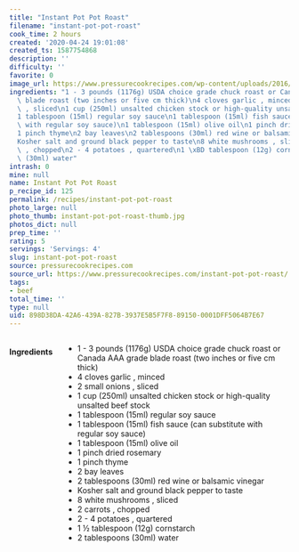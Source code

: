 ```yaml
---
title: "Instant Pot Pot Roast"
filename: "instant-pot-pot-roast"
cook_time: 2 hours
created: '2020-04-24 19:01:08'
created_ts: 1587754868
description: ''
difficulty: ''
favorite: 0
image_url: https://www.pressurecookrecipes.com/wp-content/uploads/2016/06/instant-pot-pot-roast-2-293x195.jpg
ingredients: "1 - 3 pounds (1176g) USDA choice grade chuck roast or Canada AAA grade\
  \ blade roast (two inches or five cm thick)\n4 cloves garlic , minced\n2 small onions\
  \ , sliced\n1 cup (250ml) unsalted chicken stock or high-quality unsalted beef stock\n\
  1 tablespoon (15ml) regular soy sauce\n1 tablespoon (15ml) fish sauce (can substitute\
  \ with regular soy sauce)\n1 tablespoon (15ml) olive oil\n1 pinch dried rosemary\n\
  1 pinch thyme\n2 bay leaves\n2 tablespoons (30ml) red wine or balsamic vinegar\n\
  Kosher salt and ground black pepper to taste\n8 white mushrooms , sliced\n2 carrots\
  \ , chopped\n2 - 4 potatoes , quartered\n1 \xBD tablespoon (12g) cornstarch\n2 tablespoons\
  \ (30ml) water"
intrash: 0
mine: null
name: Instant Pot Pot Roast
p_recipe_id: 125
permalink: /recipes/instant-pot-pot-roast
photo_large: null
photo_thumb: instant-pot-pot-roast-thumb.jpg
photos_dict: null
prep_time: ''
rating: 5
servings: 'Servings: 4'
slug: instant-pot-pot-roast
source: pressurecookrecipes.com
source_url: https://www.pressurecookrecipes.com/instant-pot-pot-roast/
tags:
- beef
total_time: ''
type: null
uid: 898D38DA-42A6-439A-827B-3937E5B5F7F8-89150-0001DFF5064B7E67
---
```

<div class="large-8 medium-7 columns" id="writeup">	</div><!-- #writeup -->
</div><!-- #row-one -->
<div class="row" id="row-two">	<div class="medium-4 small-5 columns" id="ingredients"><h4>Ingredients</h4><div class="box box-ingredients content"><ul>
<li>1 - 3 pounds (1176g) USDA choice grade chuck roast or Canada AAA grade blade roast (two inches or five cm thick)</li>
<li>4 cloves garlic , minced</li>
<li>2 small onions , sliced</li>
<li>1 cup (250ml) unsalted chicken stock or high-quality unsalted beef stock</li>
<li>1 tablespoon (15ml) regular soy sauce</li>
<li>1 tablespoon (15ml) fish sauce (can substitute with regular soy sauce)</li>
<li>1 tablespoon (15ml) olive oil</li>
<li>1 pinch dried rosemary</li>
<li>1 pinch thyme</li>
<li>2 bay leaves</li>
<li>2 tablespoons (30ml) red wine or balsamic vinegar</li>
<li>Kosher salt and ground black pepper to taste</li>
<li>8 white mushrooms , sliced</li>
<li>2 carrots , chopped</li>
<li>2 - 4 potatoes , quartered</li>
<li>1 ½ tablespoon (12g) cornstarch</li>
<li>2 tablespoons (30ml) water</li>
</ul>
</div>	</div>	<div class="medium-6 small-7 columns" id="directions">	</div>